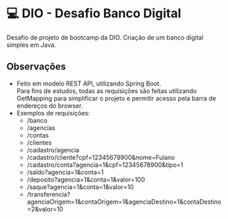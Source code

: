 # 💻 DIO - Desafio Banco Digital

Desafio de projeto de bootcamp da DIO. Criação de um banco digital simples em Java.

## Observações

* Feito em modelo REST API, utilizando Spring Boot.  
Para fins de estudos, todas as requisições são feitas utilizando GetMapping para simplificar o projeto e permitir acesso pela barra de endereços do browser.
* Exemplos de requisições:
  * /banco
  * /agencias
  * /contas
  * /clientes
  * /cadastro/agencia
  * /cadastro/cliente?cpf=12345678900&nome=Fulano
  * /cadastro/conta?agencia=1&cpf=12345678900&tipo=1
  * /saldo?agencia=1&conta=1
  * /deposito?agencia=1&conta=1&valor=100
  * /saque?agencia=1&conta=1&valor=10
  * /transferencia?agenciaOrigem=1&contaOrigem=1&agenciaDestino=1&contaDestino=2&valor=10
